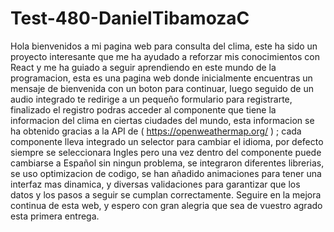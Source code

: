 # Test-480-DanielTibamozaC

Hola bienvenidos a mi pagina web para consulta del clima, este ha sido un proyecto interesante que me ha ayudado a reforzar mis conocimientos con React y me ha guiado a seguir aprendiendo en este mundo de la programacion, esta es una pagina web donde inicialmente encuentras un mensaje de bienvenida con un boton para continuar, luego seguido de un audio integrado te redirige a un pequeño formulario para registrarte, finalizado el registro podras acceder al componente que tiene la informacion del clima en ciertas ciudades del mundo, esta informacion se ha obtenido gracias a la API de ( https://openweathermap.org/ ) ; cada componente lleva integrado un selector para cambiar el idioma, por defecto siempre se seleccionara Ingles pero una vez dentro del componente puede cambiarse a Español sin ningun problema, se integraron diferentes librerias, se uso optimizacion de codigo, se han añadido animaciones para tener una interfaz mas dinamica, y diversas validaciones para garantizar que los datos y los pasos a seguir se cumplan correctamente.
Seguire en la mejora continua de esta web, y espero con gran alegria que sea de vuestro agrado esta primera entrega. 



